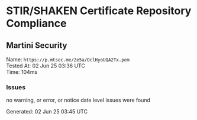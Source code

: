 # STIR/SHAKEN Certificate Repository Compliance

## Martini Security

Name: `https://p.mtsec.me/2e5a/OclHyoUQA2Tx.pem`\
Tested At: 02 Jun 25 03:36 UTC\
Time: 104ms

### Issues

no warning, or error, or notice date level issues were found

Generated: 02 Jun 25 03:45 UTC